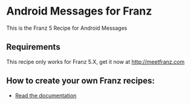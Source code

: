 # Android Messages for Franz
This is the Franz 5 Recipe for Android Messages

## Requirements
This recipe only works for Franz 5.X, get it now at http://meetfranz.com

## How to create your own Franz recipes:
* [Read the documentation](https://github.com/meetfranz/plugins)

